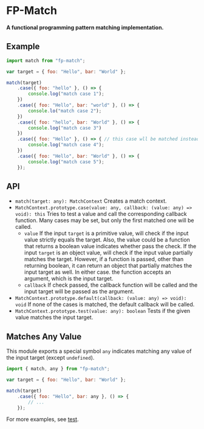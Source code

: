 # FP-Match

**A functional programming pattern matching implementation.**

## Example

```javascript
import match from "fp-match";

var target = { foo: "Hello", bar: "World" };

match(target)
    .case({ foo: "hello" }, () => {
        console.log("match case 1");
    })
    .case({ foo: "Hello", bar: "world" }, () => {
        console.lo("match case 2");
    })
    .case({ foo: "hello", bar: "World" }, () => {
        console.log("match case 3")
    })
    .case({ foo: "Hello" }, () => { // this case wll be matched instead
        console.log("match case 4");
    })
    .case({ foo: "Hello", bar: "World" }, () => {
        console.log("match case 5");
    });
```

## API

- `match(target: any): MatchContext` Creates a match context.
- `MatchContext.prototype.case(value: any, callback: (value: any) => void): this`
    Tries to test a value and call the corresponding callback function. Many
    cases may be set, but only the first matched one will be called.
    - `value` If the input `target` is a primitive value, will check if the 
        input value strictly equals the target. Also, the value could be
        a function that returns a boolean value indicates whether pass the check.
        If the input `target` is an object value, will check if the input value 
        partially matches the target. However, if a function is passed, other 
        than returning boolean, it can return an object that partially matches 
        the input target as well. In either case. the function accepts an 
        argument, which is the input target.
    - `callback` If check passed, the callback function will be called and 
        the input target will be passed as the argument.
- `MatchContext.prototype.default(callback: (value: any) => void): void`
    If none of the cases is matched, the default callback will be called.
- `MatchContext.prototype.test(value: any): boolean` Tests if the given 
    value matches the input target.

## Matches Any Value

This module exports a special symbol `any` indicates matching any value of the 
input target (except `undefined`).

```javascript
import { match, any } from "fp-match";

var target = { foo: "Hello", bar: "World" };

match(target)
    .case({ foo: "Hello", bar: any }, () => {
        // ...
    });
```

For more examples, see [test](./test.js).
